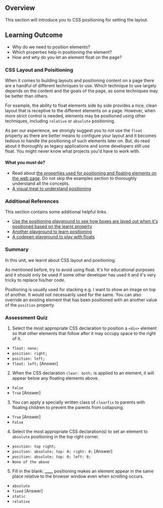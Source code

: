 ## Overview

This section will introduce you to CSS positioning for setting the layout.

## Learning Outcome

- Why do we need to position elements?
- Which properties help in positioning the element?
- How and why do you let an element float on the page?

### CSS Layout and Poisitioning

When it comes to building layouts and positioning content on a page there are a handful of different techniques to use. Which technique to use largely depends on the content and the goals of the page, as some techniques may be better than others.

For example, the ability to float elements side by side provides a nice, clean layout that is receptive to the different elements on a page. However, when more strict control is needed, elements may be positioned using other techniques, including `relative` or `absolute` positioning.

As per our experience, we strongly suggest you to not use the `float` property as there are better means to configure your layout and it becomes tedious to handle the positioning of such elements later on. But, do read about it thoroughly as legacy applications and some developers still use float. You might never know what projects you'd have to work with.

#### What you must do?

- Read about [the properties used for positioning and floating elements on the web page](https://www.htmldog.com/guides/css/intermediate/layout/). Do not skip the examples section to thoroughly understand all the concepts.
- [A visual treat to understand positioning](https://learnlayout.com/position.html)

### Additional References

This section contains some additional helpful links.

- [Use the positioning playground to see how boxes are layed out when it's positioned based on the learnt property](https://www.bartbusschots.ie/pbsdemos/pbs8-PositioningPlayground/)
- [Another playground to learn positioning](http://www.mustbebuilt.co.uk/demo/css/position-playground.html)
- [A codepen playground to play with floats](https://codepen.io/GilDavid/full/WbYQPO)

### Summary

In this unit, we learnt about CSS layout and positioning.

As mentioned before, try to avoid using float. It's for educational purposes and it should only be used if some other developer has used it and it's very tricky to replace his/her code.

Positioning is usually used for stacking e.g. I want to show an image on top of another. It would not necessarily used for the same. You can also override an existing element that has been positioned with an another value of the `position` property

### Assessment Quiz

1. Select the most appropriate CSS declaration to position a `<div>` element so that other elements that follow after it may occupy space to the right of it.

- `float: none;`
- `position: right;`
- `position: left;`
- `float: left;` [Answer]

2. When the CSS declaration `clear: both;` is applied to an element, it will appear below any floating elements above.

- `False`
- `True` [Answer]

3. You can apply a specially written class of `clearfix` to parents with floating children to prevent the parents from collapsing.

- `True` [Answer]
- `False`

4. Select the most appropriate CSS declaration(s) to set an element to `absolute` positioning in the top right corner.

- `position: top right;`
- `position: absolute; top: 0; right: 0;` [Answer]
- `position: absolute; top: 0; left: 0;`
- `None of the above`

5. Fill in the blank: **\_\_\_\_** positioning makes an element appear in the same place relative to the browser window even when scrolling occurs.

- `absolute`
- `fixed` [Answer]
- `static`
- `relative`
